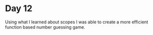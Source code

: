# Day 12

Using what I learned about scopes I was able to create a more efficient function based number guessing game.
